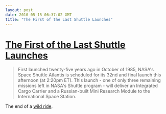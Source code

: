 ```yaml
---
layout: post
date: 2010-05-15 06:37:02 GMT
title: "The First of the Last Shuttle Launches"
---
```

# [The First of the Last Shuttle Launches](http://www.boston.com/bigpicture/2010/05/first_of_the_last_space_shuttl.html)

> First launched twenty-five years ago in October of 1985, NASA's Space Shuttle Atlantis is scheduled for its 32nd and final launch this afternoon (at 2:20pm ET). This launch - one of only three remaining missions left in NASA's Shuttle program - will deliver an Integrated Cargo Carrier and a Russian-built Mini Research Module to the International Space Station.

The end of a [wild ride](http://www.idlewords.com/2005/08/a_rocket_to_nowhere.htm).